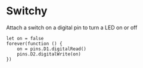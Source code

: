 # Switchy

Attach a switch on a digital pin to turn a LED on or off

```blocks
let on = false
forever(function () {
    on = pins.D1.digitalRead()
    pins.D2.digitalWrite(on)
})
```
